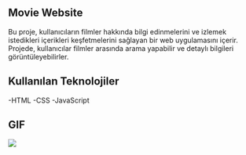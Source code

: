## Movie Website

Bu proje, kullanıcıların filmler hakkında bilgi edinmelerini ve izlemek istedikleri içerikleri keşfetmelerini sağlayan bir web uygulamasını içerir. Projede, kullanıcılar filmler arasında arama yapabilir ve detaylı bilgileri görüntüleyebilirler.

## Kullanılan Teknolojiler

-HTML
-CSS
-JavaScript

## GIF

![](Adsız%20tasarım.gif)
